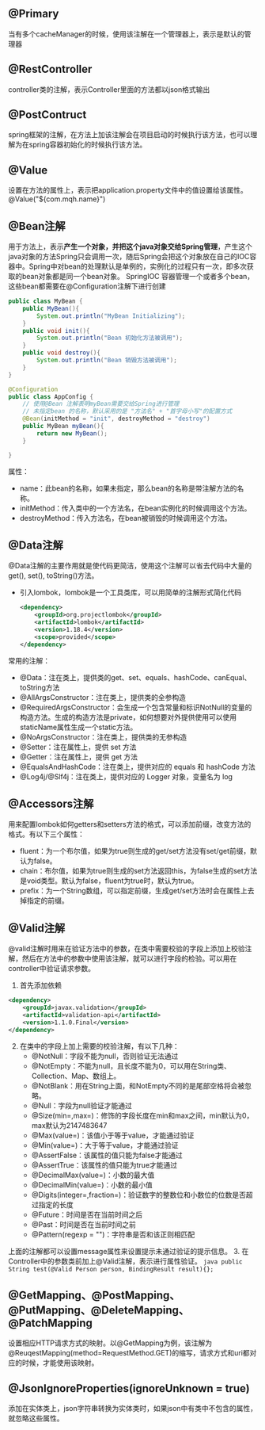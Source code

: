 ## @Primary
当有多个cacheManager的时候，使用该注解在一个管理器上，表示是默认的管理器

## @RestController
controller类的注解，表示Controller里面的方法都以json格式输出

## @PostContruct
spring框架的注解，在方法上加该注解会在项目启动的时候执行该方法，也可以理解为在spring容器初始化的时候执行该方法。

## @Value
设置在方法的属性上，表示把application.property文件中的值设置给该属性。@Value("${com.mqh.name}")

## @Bean注解
用于方法上，表示**产生一个对象，并把这个java对象交给Spring管理**，产生这个java对象的方法Spring只会调用一次，随后Spring会把这个对象放在自己的IOC容器中。Spring中对bean的处理默认是单例的，实例化的过程只有一次，即多次获取的bean对象都是同一个bean对象。
SpringIOC 容器管理一个或者多个bean，这些bean都需要在@Configuration注解下进行创建
```java
public class MyBean {
    public MyBean(){
        System.out.println("MyBean Initializing");
    }
    public void init(){
        System.out.println("Bean 初始化方法被调用");
    }
    public void destroy(){
        System.out.println("Bean 销毁方法被调用");
    }
}

@Configuration
public class AppConfig {
    // 使用@Bean 注解表明myBean需要交给Spring进行管理
    // 未指定bean 的名称，默认采用的是 "方法名" + "首字母小写"的配置方式
    @Bean(initMethod = "init", destroyMethod = "destroy")
    public MyBean myBean(){
        return new MyBean();
    }

}
```
属性：
* name：此bean的名称，如果未指定，那么bean的名称是带注解方法的名称。
* initMethod：传入类中的一个方法名，在bean实例化的时候调用这个方法。
* destroyMethod：传入方法名，在bean被销毁的时候调用这个方法。

## @Data注解
@Data注解的主要作用就是使代码更简洁，使用这个注解可以省去代码中大量的get(), set(), toString()方法。
* 引入lombok，lombok是一个工具类库，可以用简单的注解形式简化代码
    ```xml
    <dependency>
        <groupId>org.projectlombok</groupId>
        <artifactId>lombok</artifactId>
        <version>1.18.4</version>
        <scope>provided</scope>
    </dependency>
    ```
常用的注解：
* @Data：注在类上，提供类的get、set、equals、hashCode、canEqual、toString方法
* @AllArgsConstructor：注在类上，提供类的全参构造
* @RequiredArgsConstructor：会生成一个包含常量和标识NotNull的变量的构造方法。生成的构造方法是private，如何想要对外提供使用可以使用staticName属性生成一个static方法。
* @NoArgsConstructor：注在类上，提供类的无参构造
* @Setter：注在属性上，提供 set 方法
* @Getter：注在属性上，提供 get 方法
* @EqualsAndHashCode：注在类上，提供对应的 equals 和 hashCode 方法
* @Log4j/@Slf4j：注在类上，提供对应的 Logger 对象，变量名为 log

## @Accessors注解
用来配置lombok如何getters和setters方法的格式，可以添加前缀，改变方法的格式。有以下三个属性：
* fluent：为一个布尔值，如果为true则生成的get/set方法没有set/get前缀，默认为false。
* chain：布尔值，如果为true则生成的set方法返回this，为false生成的set方法是void类型。默认为false，fluent为true时，默认为true。
* prefix：为一个String数组，可以指定前缀，生成get/set方法时会在属性上去掉指定的前缀。

## @Valid注解
@valid注解时用来在验证方法中的参数，在类中需要校验的字段上添加上校验注解，然后在方法中的参数中使用该注解，就可以进行字段的检验。可以用在controller中验证请求参数。
1. 首先添加依赖
```xml
<dependency>
    <groupId>javax.validation</groupId>
    <artifactId>validation-api</artifactId>
    <version>1.1.0.Final</version>
</dependency>
```
2. 在类中的字段上加上需要的校验注解，有以下几种：
    * @NotNull：字段不能为null，否则验证无法通过
    * @NotEmpty：不能为null，且长度不能为0，可以用在String类、Collection、Map、数组上。
    * @NotBlank：用在String上面，和NotEmpty不同的是尾部空格将会被忽略。
    * @Null：字段为null验证才能通过
    * @Size(min=,max=)：修饰的字段长度在min和max之间，min默认为0，max默认为2147483647
    * @Max(value=)：该值小于等于value，才能通过验证
    * @Min(value=)：大于等于value，才能通过验证
    * @AssertFalse：该属性的值只能为false才能通过
    * @AssertTrue：该属性的值只能为true才能通过
    * @DecimalMax(value=)：小数的最大值
    * @DecimalMin(value=)：小数的最小值
    * @Digits(integer=,fraction=)：验证数字的整数位和小数位的位数是否超过指定的长度
    * @Future：时间是否在当前时间之后
    * @Past：时间是否在当前时间之前
    * @Pattern(regexp = "")：字符串是否和该正则相匹配

上面的注解都可以设置message属性来设置提示未通过验证的提示信息。
3. 在Controller中的参数类前加上@Valid注解，表示进行属性验证。
    ```java
    public String test(@Valid Person person, BindingResult result){};
    ```

## @GetMapping、@PostMapping、@PutMapping、@DeleteMapping、@PatchMapping
设置相应HTTP请求方式的映射。以@GetMapping为例，该注解为@ReuqestMapping(method=RequestMethod.GET)的缩写，请求方式和uri都对应的时候，才能使用该映射。

## @JsonIgnoreProperties(ignoreUnknown = true)
添加在实体类上，json字符串转换为实体类时，如果json中有类中不包含的属性，就忽略这些属性。